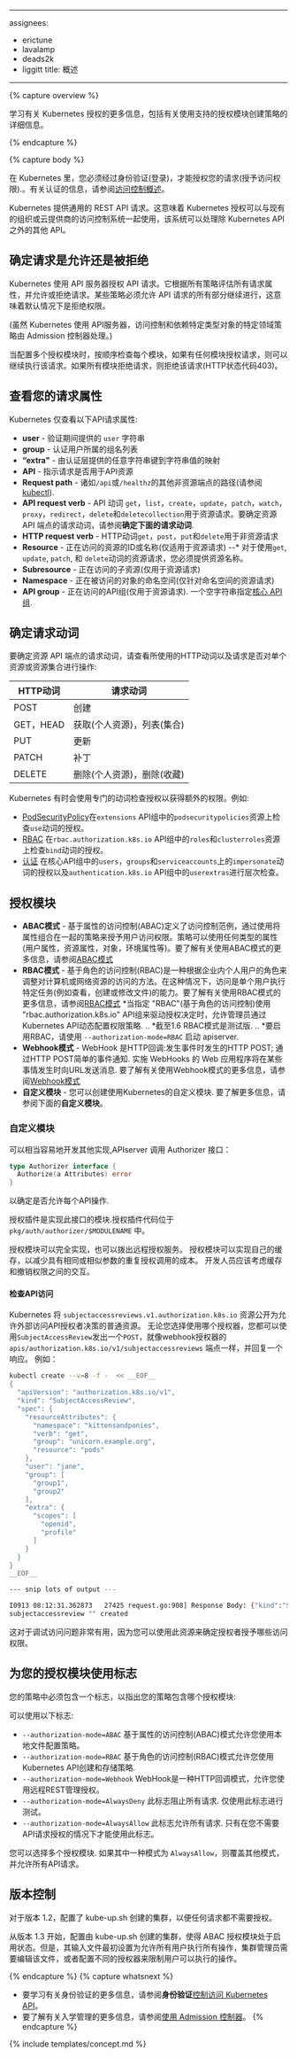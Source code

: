 <!--
---
assignees:
- erictune
- lavalamp
- deads2k
- liggitt
title: Overview
---
-->
---
assignees:
- erictune
- lavalamp
- deads2k
- liggitt
title: 概述
---

{% capture overview %}
<!--
Learn more about Kubernetes authorization, including details about creating policies using the supported authorization modules.
-->
学习有关 Kubernetes 授权的更多信息，包括有关使用支持的授权模块创建策略的详细信息。

{% endcapture %}

{% capture body %}
<!--
In Kubernetes, you must be authenticated (logged in) before your request can be authorized (granted permission to access). For information about authentication, see [Accessing Control Overview](/docs/admin/accessing-the-api/).
-->
在 Kubernetes 里，您必须经过身份验证(登录)，才能授权您的请求(授予访问权限).。有关认证的信息，请参阅[访问控制概述](/docs/admin/access-the-api/)。

<!--
Kubernetes expects attributes that are common to REST API requests. This means that Kubernetes authorization works with existing organization-wide or cloud-provider-wide access control systems which may handle other APIs besides the Kubernetes API.
-->
Kubernetes 提供通用的 REST API 请求。这意味着 Kubernetes 授权可以与现有的组织或云提供商的访问控制系统一起使用，该系统可以处理除 Kubernetes API 之外的其他 API。
<!--
## Determine Whether a Request is Allowed or Denied
-->
## 确定请求是允许还是被拒绝
<!--
Kubernetes authorizes API requests using the API server. It evaluates all of the request attributes against all policies and allows or denies the request. All parts of an API request must be allowed by some policy in order to proceed. This means that permissions are denied by default.-->
Kubernetes 使用 API​​ 服务器授权 API 请求。它根据所有策略评估所有请求属性，并允许或拒绝请求。某些策略必须允许 API 请求的所有部分继续进行，这意味着默认情况下是拒绝权限。
<!--
(Although Kubernetes uses the API server, access controls and policies that depend on specific fields of specific kinds of objects are handled by Admission Controllers.)-->

(虽然 Kubernetes 使用 API ​​服务器，访问控制和依赖特定类型对象的特定领域策略由 Admission 控制器处理。)

<!--
When multiple authorization modules are configured, each is checked in sequence, and if any module authorizes the request, then the request can proceed. If all modules deny the request, then the request is denied (HTTP status code 403).-->
当配置多个授权模块时，按顺序检查每个模块，如果有任何模块授权请求，则可以继续执行该请求。如果所有模块拒绝请求，则拒绝该请求(HTTP状态代码403)。
<!--
## Review Your Request Attributes
-->
## 查看您的请求属性
<!--
Kubernetes reviews only the following API request attributes:
-->
Kubernetes 仅查看以下API请求属性:
<!--
 * **user** - The `user` string provided during authentication
 * **group** - The list of group names to which the authenticated user belongs
 * **"extra"** - A map of arbitrary string keys to string values, provided by the authentication layer
 * **API** - Indicates whether the request is for an API resource
 * **Request path** - Path to miscellaneous non-resource endpoints like `/api` or `/healthz`.
 * **API request verb** - API verbs `get`, `list`, `create`, `update`, `patch`, `watch`, `proxy`, `redirect`, `delete`, and `deletecollection` are used for resource requests. To determine the request verb for a resource API endpoint, see **Determine the request verb** below.
 * **HTTP request verb** - HTTP verbs `get`, `post`, `put`, and `delete` are used for non-resource requests
 * **Resource** - The ID or name of the resource that is being accessed (for resource requests only)
--* For resource requests using `get`, `update`, `patch`, and `delete` verbs, you must provide the resource name.
 * **Subresource** - The subresource that is being accessed (for resource requests only)
 * **Namespace** - The namespace of the object that is being accessed (for namespaced resource requests only)
 * **API group** - The API group being accessed (for resource requests only). An empty string designates the [core API group](/docs/api/).
-->
* **user**  - 验证期间提供的 `user` 字符串
* **group**  - 认证用户所属的组名列表
* **“extra"**  - 由认证层提供的任意字符串键到字符串值的映射
* **API**  - 指示请求是否用于API资源
* **Request path**  - 诸如`/api`或`/healthz`的其他非资源端点的路径(请参阅[kubectl](#kubectl)).
* **API request verb**  -  API 动词 `get`，`list`，`create`，`update`，`patch`，`watch`，`proxy`，`redirect`，`delete`和`deletecollection`用于资源请求。要确定资源 API 端点的请求动词，请参阅**确定下面的请求动词**.
* **HTTP request verb**  -  HTTP动词`get`，`post`，`put`和`delete`用于非资源请求
* **Resource**  - 正在访问的资源的ID或名称(仅适用于资源请求)
 --* 对于使用`get`, `update`, `patch`, 和 `delete`动词的资源请求，您必须提供资源名称。
* **Subresource**  - 正在访问的子资源(仅用于资源请求)
* **Namespace**  - 正在被访问的对象的命名空间(仅针对命名空间的资源请求)
* **API group**  - 正在访问的API组(仅用于资源请求). 一个空字符串指定[核心 API 组](/docs/api/).
<!--
## Determine the Request Verb
-->
## 确定请求动词
<!--
To determine the request verb for a resource API endpoint, review the HTTP verb used and whether or not the request acts on an individual resource or a collection of resources:-->
要确定资源 API 端点的请求动词，请查看所使用的HTTP动词以及请求是否对单个资源或资源集合进行操作:
<!--
HTTP verb | request verb
----------|---------------
POST      | create
GET, HEAD | get (for individual resources), list (for collections)
PUT       | update
PATCH     | patch
DELETE    | delete (for individual resources), deletecollection (for collections)
-->

HTTP动词| 请求动词
---------- | ---------------
POST | 创建
GET，HEAD | 获取(个人资源)，列表(集合)
PUT | 更新
PATCH | 补丁
DELETE| 删除(个人资源)，删除(收藏)

<!--
Kubernetes sometimes checks authorization for additional permissions using specialized verbs. For example:
-->
Kubernetes 有时会使用专门的动词检查授权以获得额外的权限。例如:
<!--
* [PodSecurityPolicy](/docs/concepts/policy/pod-security-policy/) checks for authorization of the `use` verb on `podsecuritypolicies` resources in the `extensions` API group.
* [RBAC](/docs/admin/authorization/rbac/#privilege-escalation-prevention-and-bootstrapping) checks for authorization
of the `bind` verb on `roles` and `clusterroles` resources in the `rbac.authorization.k8s.io` API group.
* [Authentication](/docs/admin/authentication/) layer checks for authorization of the `impersonate` verb on `users`, `groups`, and `serviceaccounts` in the core API group, and the `userextras` in the `authentication.k8s.io` API group.
-->
* [PodSecurityPolicy](/docs/concepts/policy/pod-security-policy/)在`extensions` API组中的`podsecuritypolicies`资源上检查`use`动词的授权。
* [RBAC](/docs/admin/authorization/rbac/#privilege-escalation-prevention-and-bootstrapping) 在`rbac.authorization.k8s.io` API组中的`roles`和`clusterroles`资源上检查`bind`动词的授权。
* [认证](/docs/admin/authentication/) 在核心API组中的`users`，`groups`和`serviceaccounts`上的`impersonate`动词的授权以及`authentication.k8s.io` API组中的`userextras`进行层次检查。
<!--
## Authorization Modules
-->
## 授权模块
<!--
 * **Node** - A special-purpose authorizer that grants permissions to kubelets based on the pods they are scheduled to run. To learn more about using the Node authorization mode, see [Node Authorization](/docs/admin/authorization/node/)
 * **ABAC** - Attribute-based access control (ABAC) defines an access control paradigm whereby access rights are granted to users through the use of policies which combine attributes together. The policies can use any type of attributes (user attributes, resource attributes, object, environment attributes etc). To learn more about using the ABAC mode, see [ABAC Mode](/docs/admin/authorization/abac/)
 * **RBAC** - Role-based access control (RBAC) is a method of regulating access to computer or network resources based on the roles of individual users within an enterprise. In this context, access is the ability of an individual user to perform a specific task, such as view, create, or modify a file. To learn more about using the RBAC mode, see [RBAC Mode](/docs/admin/authorization/rbac/)
 ..* When specified "RBAC" (Role-Based Access Control) uses the "rbac.authorization.k8s.io" API group to drive authorization decisions, allowing admins to dynamically configure permission policies through the Kubernetes API.
 ..* As of 1.6 RBAC mode is in beta.
 ..* To enable RBAC, start the apiserver with `--authorization-mode=RBAC`.
 * **Webhook** - A WebHook is an HTTP callback: an HTTP POST that occurs when something happens; a simple event-notification via HTTP POST. A web application implementing WebHooks will POST a message to a URL when certain things happen. To learn more about using the Webhook mode, see [Webhook Mode](/docs/admin/authorization/webhook/)
 * **Custom Modules** - You can create custom modules for using with Kubernetes. To learn more, see **Custom Modules** below.
 -->
* **ABAC模式**  - 基于属性的访问控制(ABAC)定义了访问控制范例，通过使用将属性组合在一起的策略来授予用户访问权限。策略可以使用任何类型的属性(用户属性，资源属性，对象，环境属性等)。要了解有关使用ABAC模式的更多信息，请参阅[ABAC模式](/docs/admin/authorization/abac/)
* **RBAC模式**  - 基于角色的访问控制(RBAC)是一种根据企业内个人用户的角色来调整对计算机或网络资源的访问的方法。在这种情况下，访问是单个用户执行特定任务(例如查看，创建或修改文件)的能力。要了解有关使用RBAC模式的更多信息，请参阅[RBAC模式](/docs/admin/authorization/rbac/)
*当指定 "RBAC"(基于角色的访问控制)使用 "rbac.authorization.k8s.io" API组来驱动授权决定时，允许管理员通过Kubernetes API动态配置权限策略.
.. *截至1.6 RBAC模式是测试版.
.. *要启用RBAC，请使用 `--authorization-mode=RBAC` 启动 apiserver.
* **Webhook模式**  -  WebHook 是HTTP回调:发生事件时发生的HTTP POST; 通过HTTP POST简单的事件通知. 实施 WebHooks 的 Web 应用程序将在某些事情发生时向URL发送消息. 要了解有关使用Webhook模式的更多信息，请参阅[Webhook模式](/docs/admin/authorization/webhook/)
* **自定义模块**  - 您可以创建使用Kubernetes的自定义模块. 要了解更多信息，请参阅下面的**自定义模块**。
<!--
### Custom Modules-->
### 自定义模块
<!--
Other implementations can be developed fairly easily. The APIserver calls the Authorizer interface:-->
可以相当容易地开发其他实现,APIserver 调用 Authorizer 接口：

```go
type Authorizer interface {
  Authorize(a Attributes) error
}
```
<!--
to determine whether or not to allow each API action.

An authorization plugin is a module that implements this interface.
Authorization plugin code goes in `pkg/auth/authorizer/$MODULENAME`.

An authorization module can be completely implemented in go, or can call out
to a remote authorization service.  Authorization modules can implement
their own caching to reduce the cost of repeated authorization calls with the
same or similar arguments.  Developers should then consider the interaction
between caching and revocation of permissions.-->
以确定是否允许每个API操作.

授权插件是实现此接口的模块.授权插件代码位于 `pkg/auth/authorizer/$MODULENAME` 中。

授权模块可以完全实现，也可以拨出远程授权服务。 授权模块可以实现自己的缓存，以减少具有相同或相似参数的重复授权调用的成本。 开发人员应该考虑缓存和撤销权限之间的交互。
<!--
#### Checking API Access-->
#### 检查API访问
<!--
Kubernetes exposes the `subjectaccessreviews.v1.authorization.k8s.io` resource as a
normal resource that allows external access to API authorizer decisions.  No matter which authorizer
you choose to use, you can issue a `POST` with a `SubjectAccessReview` just like the webhook
authorizer to the `apis/authorization.k8s.io/v1/subjectaccessreviews` endpoint and
get back a response.  For instance:
-->
Kubernetes 将 `subjectaccessreviews.v1.authorization.k8s.io`  资源公开为允许外部访问API授权者决策的普通资源。 无论您选择使用哪个授权器，您都可以使用`SubjectAccessReview`发出一个`POST`，就像webhook授权器的`apis/authorization.k8s.io/v1/subjectaccessreviews` 端点一样，并回复一个响应。 例如：

```bash
kubectl create --v=8 -f -  << __EOF__
{
  "apiVersion": "authorization.k8s.io/v1",
  "kind": "SubjectAccessReview",
  "spec": {
    "resourceAttributes": {
      "namespace": "kittensandponies",
      "verb": "get",
      "group": "unicorn.example.org",
      "resource": "pods"
    },
    "user": "jane",
    "group": [
      "group1",
      "group2"
    ],
    "extra": {
      "scopes": [
        "openid",
        "profile"
      ]
    }
  }
}
__EOF__

--- snip lots of output ---

I0913 08:12:31.362873   27425 request.go:908] Response Body: {"kind":"SubjectAccessReview","apiVersion":"authorization.k8s.io/v1","metadata":{"creationTimestamp":null},"spec":{"resourceAttributes":{"namespace":"kittensandponies","verb":"GET","group":"unicorn.example.org","resource":"pods"},"user":"jane","group":["group1","group2"],"extra":{"scopes":["openid","profile"]}},"status":{"allowed":true}}
subjectaccessreview "" created
```
<!--
This is useful for debugging access problems, in that you can use this resource
to determine what access an authorizer is granting.-->
这对于调试访问问题非常有用，因为您可以使用此资源来确定授权者授予哪些访问权限。
<!--
## Using Flags for Your Authorization Module-->
## 为您的授权模块使用标志
<!--
You must include a flag in your policy to indicate which authorization module your policies include:

The following flags can be used:
  - `--authorization-mode=ABAC` Attribute-Based Access Control (ABAC) mode allows you to configure policies using local files.
  - `--authorization-mode=RBAC` Role-based access control (RBAC) mode allows you to create and store policies using the Kubernetes API.
  - `--authorization-mode=Webhook` WebHook is an HTTP callback mode that allows you to manage authorization using a remote REST.
  - `--authorization-mode=AlwaysDeny` This flag blocks all requests. Use this flag only for testing.
  - `--authorization-mode=AlwaysAllow` This flag allows all requests. Use this flag only if you do not require authorization for your API requests.

You can choose more than one authorization module. If one of the modes is `AlwaysAllow`, then it overrides the other modes and all API requests are allowed.
-->
您的策略中必须包含一个标志，以指出您的策略包含哪个授权模块:

可以使用以下标志:
 - `--authorization-mode=ABAC` 基于属性的访问控制(ABAC)模式允许您使用本地文件配置策略。
 - `--authorization-mode=RBAC` 基于角色的访问控制(RBAC)模式允许您使用Kubernetes API创建和存储策略.
 - `--authorization-mode=Webhook` WebHook是一种HTTP回调模式，允许您使用远程REST管理授权。
 - `--authorization-mode=AlwaysDeny` 此标志阻止所有请求. 仅使用此标志进行测试。
 - `--authorization-mode=AlwaysAllow` 此标志允许所有请求. 只有在您不需要API请求授权的情况下才能使用此标志。

您可以选择多个授权模块. 如果其中一种模式为 `AlwaysAllow`，则覆盖其他模式，并允许所有API请求。
<!--
## Versioning-->
## 版本控制
<!--
For version 1.2, clusters created by kube-up.sh are configured so that no authorization is required for any request.

As of version 1.3, clusters created by kube-up.sh are configured so that the ABAC authorization modules are enabled. However, its input file is initially set to allow all users to do all operations. The cluster administrator needs to edit that file, or configure a different authorizer to restrict what users can do.
-->
对于版本 1.2，配置了 kube-up.sh 创建的集群，以便任何请求都不需要授权。

从版本 1.3 开始，配置由 kube-up.sh 创建的集群，使得 ABAC 授权模块处于启用状态。但是，其输入文件最初设置为允许所有用户执行所有操作，集群管理员需要编辑该文件，或者配置不同的授权器来限制用户可以执行的操作。

{% endcapture %}
{% capture whatsnext %}
<!--
* To learn more about Authentication, see **Authentication** in [Controlling Access to the Kubernetes API](/docs/admin/accessing-the-api/).
* To learn more about Admission Control, see [Using Admission Controllers](/docs/admin/admission-controllers/).
-->
* 要学习有关身份验证的更多信息，请参阅**身份验证**[控制访问 Kubernetes API](docs/admin/access-the-api/)。
* 要了解有关入学管理的更多信息，请参阅[使用 Admission 控制器](docs/admin/admission-controllers/)。
{% endcapture %}

{% include templates/concept.md %}
